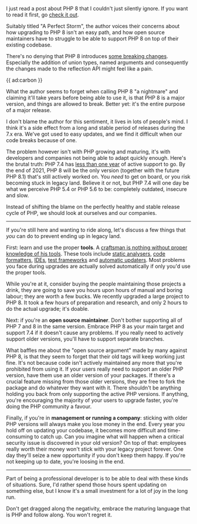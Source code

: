 I just read a post about PHP 8 that I couldn't just silently ignore. If you want to read it first, go [check it out](*https://24daysindecember.net/2020/12/21/a-perfect-storm/).

Suitably titled "A Perfect Storm", the author voices their concerns about how upgrading to PHP 8 isn't an easy path, and how open source maintainers have to struggle to be able to support PHP 8 on top of their existing codebase.

There's no denying that PHP 8 introduces [some breaking changes](/blog/new-in-php-8). Especially the addition of union types, named arguments and consequently the changes made to the reflection API might feel like a pain.

{{ ad:carbon }}

What the author seems to forget when calling PHP 8 "a nightmare" and claiming it'll take years before being able to use it, is that PHP 8 is a major version, and things are allowed to break. Better yet: it's the entire purpose of a major release.

I don't blame the author for this sentiment, it lives in lots of people's mind. I think it's a side effect from a long and stable period of releases during the 7.x era. We've got used to easy updates, and we find it difficult when our code breaks because of one.

The problem however isn't with PHP growing and maturing, it's with developers and companies not being able to adapt quickly enough. Here's the brutal truth: PHP 7.4 has [less than one year](*https://www.php.net/supported-versions.php) of active support to go. By the end of 2021, PHP 8 will be the only version (together with the future PHP 8.1) that's still actively worked on. You _need_ to get on board, or you risk becoming stuck in legacy land. Believe it or not, but PHP 7.4 will one day be what we perceive PHP 5.4 or PHP 5.6 to be: completely outdated, insecure and slow.

Instead of shifting the blame on the perfectly healthy and stable release cycle of PHP, we should look at ourselves and our companies. 

---

If you're still here and wanting to ride along, let's discuss a few things that _you_ can do to prevent ending up in legacy land.

First: learn and use the proper **tools**. A [craftsman is nothing without proper knowledge of his tools](/blog/craftsmen-know-their-tools). These tools include [static analysers](*https://psalm.dev/), [code formatters](*https://github.com/FriendsOfPHP/PHP-CS-Fixer), [IDEs](*https://www.jetbrains.com/phpstorm/), [test frameworks](*https://phpunit.de/) and [automatic updaters](*https://github.com/rectorphp/rector). Most problems you face during upgrades are actually solved automatically if only you'd use the proper tools. 

While you're at it, consider buying the people maintaining those projects a drink, they are going to save you hours upon hours of manual and boring labour; they are worth a few bucks. We recently upgraded a large project to PHP 8. It took a few hours of preparation and research, and only 2 hours to do the actual upgrade; it's doable. 

Next: if you're an **open source maintainer**. Don't bother supporting all of PHP 7 and 8 in the same version. Embrace PHP 8 as your main target and support 7.4 if it doesn't cause any problems. If you really need to actively support older versions, you'll have to support separate branches. 

What baffles me about the "open source argument" made by many against PHP 8, is that they seem to forget that their old tags will keep working just fine. It's not because code isn't actively maintained any more that you're prohibited from using it. If your users really need to support an older PHP version, have them use an older version of your packages. If there's a crucial feature missing from those older versions, they are free to fork the package and do whatever they want with it. There shouldn't be anything holding you back from only supporting the active PHP versions. If anything, you're encouraging the majority of your users to upgrade faster, you're doing the PHP community a favour. 

Finally, if you're in **management or running a company**: sticking with older PHP versions will always make you lose money in the end. Every year you hold off on updating your codebase, it becomes more difficult and time-consuming to catch up. Can you imagine what will happen when a critical security issue is discovered in your old version? On top of that: employees really worth their money won't stick with your legacy project forever. One day they'll seize a new opportunity if you don't keep them happy. If you're not keeping up to date, you're loosing in the end.

---

Part of being a professional developer is to be able to deal with these kinds of situations. Sure, I'd rather spend those hours spent updating on something else, but I know it's a small investment for a lot of joy in the long run.

Don't get dragged along the negativity, embrace the maturing language that is PHP and follow along. You won't regret it. 
